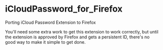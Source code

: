 # iCloudPassword_for_Firefox 

Porting iCloud Password Extension to Firefox

You'll need some extra work to get this extension to work correctly, but until the extension is approved by Firefox and gets a persistent ID, there's no good way to make it simple to get done.
